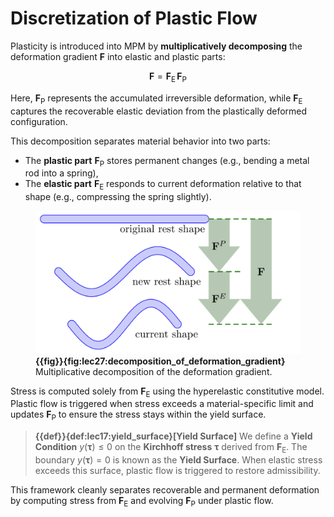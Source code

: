 # Discretization of Plastic Flow

Plasticity is introduced into MPM by **multiplicatively decomposing** the deformation gradient $\mathbf{F}$ into elastic and plastic parts:

$$
\mathbf{F} = \mathbf{F}_\mathrm{E} \, \mathbf{F}_\mathrm{P}
$$

Here, $\mathbf{F}_\mathrm{P}$ represents the accumulated irreversible deformation, while $\mathbf{F}_\mathrm{E}$ captures the recoverable elastic deviation from the plastically deformed configuration.

This decomposition separates material behavior into two parts:  
- The **plastic part** $\mathbf{F}_\mathrm{P}$ stores permanent changes (e.g., bending a metal rod into a spring),  
- The **elastic part** $\mathbf{F}_\mathrm{E}$ responds to current deformation relative to that shape (e.g., compressing the spring slightly). 

<figure>
    <center>
    <img src="img/lec27/decomposition_of_deformation_gradient.png">
    </center>
    <figcaption><b>{{fig}}{fig:lec27:decomposition_of_deformation_gradient}</b> Multiplicative decomposition of the deformation gradient. </figcaption>
</figure>

Stress is computed solely from $\mathbf{F}_\mathrm{E}$ using the hyperelastic constitutive model. Plastic flow is triggered when stress exceeds a material-specific limit and updates $\mathbf{F}_\mathrm{P}$ to ensure the stress stays within the yield surface.

> **{{def}}{def:lec17:yield_surface}[Yield Surface]**
> We define a **Yield Condition** $y(\boldsymbol{\tau}) \leq 0$ on the **Kirchhoff stress** $\boldsymbol{\tau}$ derived from $\mathbf{F}_\mathrm{E}$. The boundary $y(\boldsymbol{\tau}) = 0$ is known as the **Yield Surface**. When elastic stress exceeds this surface, plastic flow is triggered to restore admissibility.

This framework cleanly separates recoverable and permanent deformation by computing stress from $\mathbf{F}_\mathrm{E}$ and evolving $\mathbf{F}_\mathrm{P}$ under plastic flow.